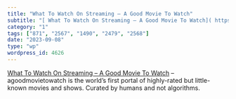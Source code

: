 ```yaml
---
title: "What To Watch On Streaming – A Good Movie To Watch"
subtitle: "[ What To Watch On Streaming – A Good Movie To Watch]( https://agoodmovietowatch.com) –agoodmovietow..."
category: "1"
tags: ["871", "2567", "1490", "2479", "2568"]
date: "2023-09-08"
type: "wp"
wordpress_id: 4626
---
```

[ What To Watch On Streaming – A Good Movie To Watch]( https://agoodmovietowatch.com) –agoodmovietowatch is the world’s first portal of highly-rated but little-known movies and shows. Curated by humans and not algorithms.
